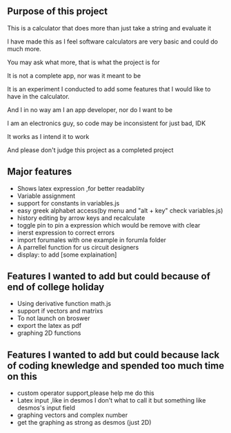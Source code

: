 ## Purpose of this project
This is a calculator that does more than just take a string and evaluate it 

I have made this as I feel software calculators are very basic and could do much more.

You may ask what more, that is what the project is for 

It is not a complete app, nor was it meant to be

It is an experiment I conducted to add some features that I would like to have in the calculator.

And I in no way am I an app developer, nor do I want to be

I am an electronics guy, so code may be inconsistent for just bad, IDK

It works as I intend it to work

And please don't judge this project as a completed project

## Major features
- Shows latex expression ,for better readablity
- Variable assignment
- support for constants in variables.js
- easy greek alphabet access(by menu and "alt + key" check variables.js)
- history editing by arrow keys and recalculate
- toggle pin to pin a expression which would be remove with clear
- inerst expression to correct errors
- import forumales with one example in forumla folder
- A parrellel function for us circuit designers
- display: to add [some explaination]
## Features I wanted to add but could because of end of college holiday
- Using derivative function math.js
- support if vectors and matrixs
- To not launch on broswer
- export the latex as pdf
- graphing  2D functions
## Features I wanted to add but could because lack of coding knewledge and spended too much time on this
- custom operator support,please help me do this
- Latex input ,like in desmos I don't what to call it but something like desmos's input field
- graphing vectors and complex number
- get the graphing as strong as desmos (just 2D)

